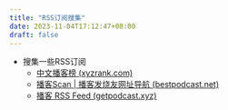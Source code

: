 ```yaml
---
title: "RSS订阅搜集"
date: 2023-11-04T17:12:47+08:00
draft: false
---
```




* 搜集一些RSS订阅
  * [中文播客榜 (xyzrank.com)](https://xyzrank.com/#/new-podcasts)
  * [播客Scan | 播客发烧友网址导航 (bestpodcast.net)](https://bestpodcast.net/)
  * [播客 RSS Feed (getpodcast.xyz)](https://getpodcast.xyz/)


